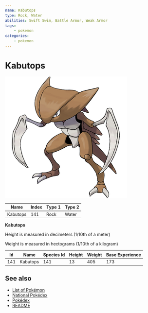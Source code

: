 ```yaml
---
name: Kabutops
type: Rock, Water
abilities: Swift Swim, Battle Armor, Weak Armor
tags:
    - pokemon
categories:
    - pokemon
---
```


# Kabutops


![Kabutops](images/141.png)

| **Name** | **Index** | **Type 1** | **Type 2** |
|----|----|----|----|
| Kabutops | 141 | Rock | Water  |

**Kabutops** 


Height is measured in decimeters (1/10th of a meter)

Weight is measured in hectograms (1/10th of a kilogram)

| **Id** | **Name** | **Species Id** | **Height** | **Weight** | **Base Experience** |
|--------|----------|----------------|------------|------------|---------------------|
| 141 | Kabutops | 141 | 13 | 405 | 173 |


## See also

- [List of Pokémon](../pokemon.md)
- [National Pokédex](../national_pokedex.md)
- [Pokédex](../pokedex.md)
- [README](../README.md)

